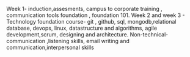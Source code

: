 Week 1- induction,assesments, campus to corporate training , communication tools foundation , foundation 101.
Week 2 and week 3 - Technology foundation course- git , github, sql, mongodb,relational database, devops, linux, 
                    datastructure and algorithms, agile development,scrum, designing and architecture. 
                    Non-technical- communication ,listening skills, email writing and communication,interpersonal skills  
